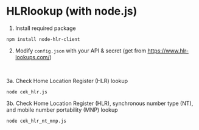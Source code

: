 # HLRlookup (with node.js)
1. Install required package
```
npm install node-hlr-client
```

2. Modify ```config.json``` with your API & secret (get from https://www.hlr-lookups.com/)
<br>

3a. Check Home Location Register (HLR) lookup
```
node cek_hlr.js
```

  3b. Check Home Location Register (HLR), synchronous number type (NT), and mobile number portability (MNP) lookup
```
node cek_hlr_nt_mnp.js
```
